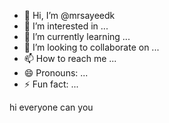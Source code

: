 - 👋 Hi, I’m @mrsayeedk
- 👀 I’m interested in ...
- 🌱 I’m currently learning ...
- 💞️ I’m looking to collaborate on ...
- 📫 How to reach me ...
- 😄 Pronouns: ...
- ⚡ Fun fact: ...

<!---
mrsayeedk/mrsayeedk is a ✨ special ✨ repository because its `README.md` (this file) appears on your GitHub profile.
You can click the Preview link to take a look at your changes.
--->hi everyone can you 

